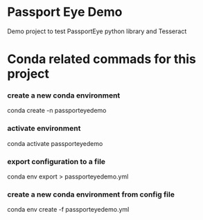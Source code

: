# Passport Eye Demo
Demo project to test PassportEye python library and Tesseract

# Conda related commads for this project

### create a new conda environment
conda create -n passporteyedemo
 
### activate environment
conda activate passporteyedemo

### export configuration to a file
conda env export > passporteyedemo.yml

### create a new conda environment from config file
conda env create  -f passporteyedemo.yml

